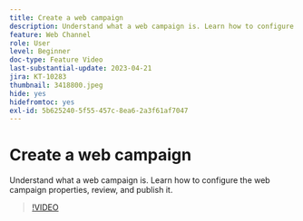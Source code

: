```yaml
---
title: Create a web campaign
description: Understand what a web campaign is. Learn how to configure the web campaign properties, review, and publish it.
feature: Web Channel
role: User
level: Beginner
doc-type: Feature Video
last-substantial-update: 2023-04-21
jira: KT-10283
thumbnail: 3418800.jpeg
hide: yes
hidefromtoc: yes
exl-id: 5b625240-5f55-457c-8ea6-2a3f61af7047
---
```

# Create a web campaign

Understand what a web campaign is. Learn how to configure the web campaign properties, review, and publish it.

>[!VIDEO](https://video.tv.adobe.com/v/3418800/?quality=12&learn=on)
